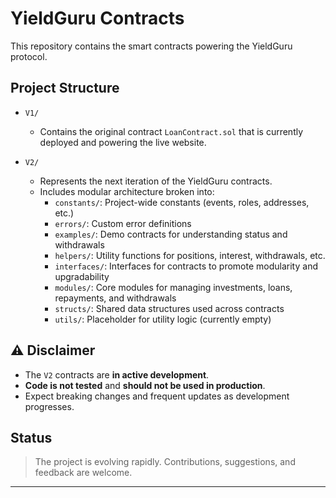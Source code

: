 # YieldGuru Contracts

This repository contains the smart contracts powering the YieldGuru protocol.

##  Project Structure

- `V1/`
  - Contains the original contract `LoanContract.sol` that is currently deployed and powering the live website.
  
- `V2/`
  - Represents the next iteration of the YieldGuru contracts.
  - Includes modular architecture broken into:
    - `constants/`: Project-wide constants (events, roles, addresses, etc.)
    - `errors/`: Custom error definitions
    - `examples/`: Demo contracts for understanding status and withdrawals
    - `helpers/`: Utility functions for positions, interest, withdrawals, etc.
    - `interfaces/`: Interfaces for contracts to promote modularity and upgradability
    - `modules/`: Core modules for managing investments, loans, repayments, and withdrawals
    - `structs/`: Shared data structures used across contracts
    - `utils/`: Placeholder for utility logic (currently empty)

## ⚠️ Disclaimer

- The `V2` contracts are **in active development**.
- **Code is not tested** and **should not be used in production**.
- Expect breaking changes and frequent updates as development progresses.

##  Status

> The project is evolving rapidly. Contributions, suggestions, and feedback are welcome.

---

